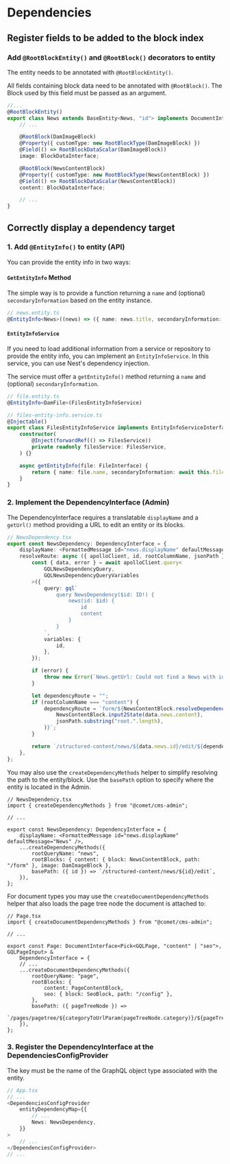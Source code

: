 # Dependencies

## Register fields to be added to the block index

### Add `@RootBlockEntity()` and `@RootBlock()` decorators to entity

The entity needs to be annotated with `@RootBlockEntity()`.

All fields containing block data need to be annotated with `@RootBlock()`. The Block used by this field must be passed as an argument.

```ts
//...
@RootBlockEntity()
export class News extends BaseEntity<News, "id"> implements DocumentInterface {
    // ...

    @RootBlock(DamImageBlock)
    @Property({ customType: new RootBlockType(DamImageBlock) })
    @Field(() => RootBlockDataScalar(DamImageBlock))
    image: BlockDataInterface;

    @RootBlock(NewsContentBlock)
    @Property({ customType: new RootBlockType(NewsContentBlock) })
    @Field(() => RootBlockDataScalar(NewsContentBlock))
    content: BlockDataInterface;

    // ...
}
```

## Correctly display a dependency target

### 1. Add `@EntityInfo()` to entity (API)

You can provide the entity info in two ways:

#### `GetEntityInfo` Method

The simple way is to provide a function returning a `name` and (optional) `secondaryInformation` based on the entity instance.

```ts
// news.entity.ts
@EntityInfo<News>((news) => ({ name: news.title, secondaryInformation: news.slug }))
```

#### `EntityInfoService`

If you need to load additional information from a service or repository to provide the entity info, you can implement an `EntityInfoService`. In this service, you can use Nest's dependency injection.

The service must offer a `getEntityInfo()` method returning a `name` and (optional) `secondaryInformation`.

```ts
// file.entity.ts
@EntityInfo<DamFile>(FilesEntityInfoService)
```

```ts
// files-entity-info.service.ts
@Injectable()
export class FilesEntityInfoService implements EntityInfoServiceInterface<FileInterface> {
    constructor(
        @Inject(forwardRef(() => FilesService))
        private readonly filesService: FilesService,
    ) {}

    async getEntityInfo(file: FileInterface) {
        return { name: file.name, secondaryInformation: await this.filesService.getDamPath(file) };
    }
}
```

### 2. Implement the DependencyInterface (Admin)

The DependencyInterface requires a translatable `displayName` and a `getUrl()` method providing a URL to edit an entity or its blocks.

```ts
// NewsDependency.tsx
export const NewsDependency: DependencyInterface = {
    displayName: <FormattedMessage id="news.displayName" defaultMessage="News" />,
    resolveRoute: async ({ apolloClient, id, rootColumnName, jsonPath }) => {
        const { data, error } = await apolloClient.query<
            GQLNewsDependencyQuery,
            GQLNewsDependencyQueryVariables
        >({
            query: gql`
                query NewsDependency($id: ID!) {
                    news(id: $id) {
                        id
                        content
                    }
                }
            `,
            variables: {
                id,
            },
        });

        if (error) {
            throw new Error(`News.getUrl: Could not find a News with id ${id}`);
        }

        let dependencyRoute = "";
        if (rootColumnName === "content") {
            dependencyRoute = `form/${NewsContentBlock.resolveDependencyRoute(
                NewsContentBlock.input2State(data.news.content),
                jsonPath.substring("root.".length),
            )}`;
        }

        return `/structured-content/news/${data.news.id}/edit/${dependencyRoute}`;
    },
};
```

You may also use the `createDependencyMethods` helper to simplify resolving the path to the entity/block. Use the `basePath` option to specify where the entity is located in the Admin.

```tsx
// NewsDependency.tsx
import { createDependencyMethods } from "@comet/cms-admin";

// ...

export const NewsDependency: DependencyInterface = {
    displayName: <FormattedMessage id="news.displayName" defaultMessage="News" />,
    ...createDependencyMethods({
        rootQueryName: "news",
        rootBlocks: { content: { block: NewsContentBlock, path: "/form" }, image: DamImageBlock },
        basePath: ({ id }) => `/structured-content/news/${id}/edit`,
    }),
};
```

For document types you may use the `createDocumentDependencyMethods` helper that also loads the page tree node the document is attached to:

```tsx
// Page.tsx
import { createDocumentDependencyMethods } from "@comet/cms-admin";

// ...

export const Page: DocumentInterface<Pick<GQLPage, "content" | "seo">, GQLPageInput> &
    DependencyInterface = {
    // ...
    ...createDocumentDependencyMethods({
        rootQueryName: "page",
        rootBlocks: {
            content: PageContentBlock,
            seo: { block: SeoBlock, path: "/config" },
        },
        basePath: ({ pageTreeNode }) =>
            `/pages/pagetree/${categoryToUrlParam(pageTreeNode.category)}/${pageTreeNode.id}/edit`,
    }),
};
```

### 3. Register the DependencyInterface at the DependenciesConfigProvider

The key must be the name of the GraphQL object type associated with the entity.

```ts
// App.tsx
// ...
<DependenciesConfigProvider
    entityDependencyMap={{
        // ...
        News: NewsDependency,
    }}
>
    // ...
</DependenciesConfigProvider>
// ...
```
